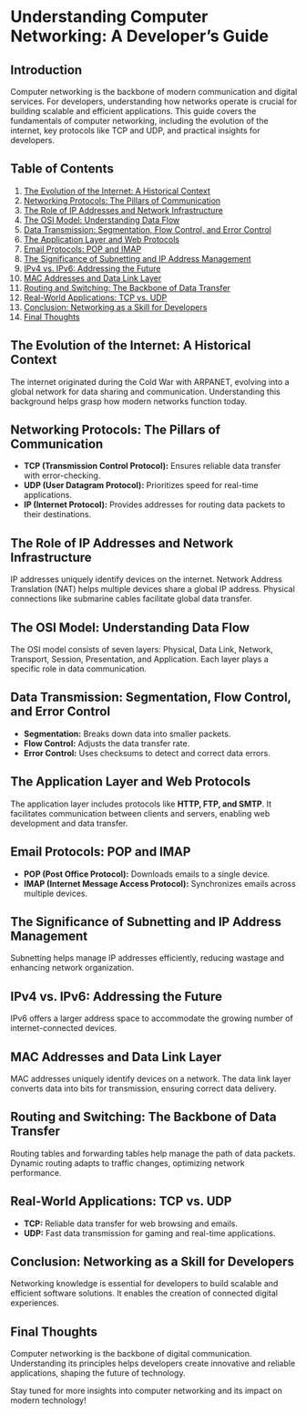 # Understanding Computer Networking: A Developer’s Guide

## Introduction
Computer networking is the backbone of modern communication and digital services. For developers, understanding how networks operate is crucial for building scalable and efficient applications. This guide covers the fundamentals of computer networking, including the evolution of the internet, key protocols like TCP and UDP, and practical insights for developers.

## Table of Contents
1. [The Evolution of the Internet: A Historical Context](#the-evolution-of-the-internet-a-historical-context)
2. [Networking Protocols: The Pillars of Communication](#networking-protocols-the-pillars-of-communication)
3. [The Role of IP Addresses and Network Infrastructure](#the-role-of-ip-addresses-and-network-infrastructure)
4. [The OSI Model: Understanding Data Flow](#the-osi-model-understanding-data-flow)
5. [Data Transmission: Segmentation, Flow Control, and Error Control](#data-transmission-segmentation-flow-control-and-error-control)
6. [The Application Layer and Web Protocols](#the-application-layer-and-web-protocols)
7. [Email Protocols: POP and IMAP](#email-protocols-pop-and-imap)
8. [The Significance of Subnetting and IP Address Management](#the-significance-of-subnetting-and-ip-address-management)
9. [IPv4 vs. IPv6: Addressing the Future](#ipv4-vs-ipv6-addressing-the-future)
10. [MAC Addresses and Data Link Layer](#mac-addresses-and-data-link-layer)
11. [Routing and Switching: The Backbone of Data Transfer](#routing-and-switching-the-backbone-of-data-transfer)
12. [Real-World Applications: TCP vs. UDP](#real-world-applications-tcp-vs-udp)
13. [Conclusion: Networking as a Skill for Developers](#conclusion-networking-as-a-skill-for-developers)
14. [Final Thoughts](#final-thoughts)

## The Evolution of the Internet: A Historical Context
The internet originated during the Cold War with ARPANET, evolving into a global network for data sharing and communication. Understanding this background helps grasp how modern networks function today.

## Networking Protocols: The Pillars of Communication
- **TCP (Transmission Control Protocol):** Ensures reliable data transfer with error-checking.
- **UDP (User Datagram Protocol):** Prioritizes speed for real-time applications.
- **IP (Internet Protocol):** Provides addresses for routing data packets to their destinations.

## The Role of IP Addresses and Network Infrastructure
IP addresses uniquely identify devices on the internet. Network Address Translation (NAT) helps multiple devices share a global IP address. Physical connections like submarine cables facilitate global data transfer.

## The OSI Model: Understanding Data Flow
The OSI model consists of seven layers: Physical, Data Link, Network, Transport, Session, Presentation, and Application. Each layer plays a specific role in data communication.

## Data Transmission: Segmentation, Flow Control, and Error Control
- **Segmentation:** Breaks down data into smaller packets.
- **Flow Control:** Adjusts the data transfer rate.
- **Error Control:** Uses checksums to detect and correct data errors.

## The Application Layer and Web Protocols
The application layer includes protocols like **HTTP, FTP, and SMTP**. It facilitates communication between clients and servers, enabling web development and data transfer.

## Email Protocols: POP and IMAP
- **POP (Post Office Protocol):** Downloads emails to a single device.
- **IMAP (Internet Message Access Protocol):** Synchronizes emails across multiple devices.

## The Significance of Subnetting and IP Address Management
Subnetting helps manage IP addresses efficiently, reducing wastage and enhancing network organization.

## IPv4 vs. IPv6: Addressing the Future
IPv6 offers a larger address space to accommodate the growing number of internet-connected devices.

## MAC Addresses and Data Link Layer
MAC addresses uniquely identify devices on a network. The data link layer converts data into bits for transmission, ensuring correct data delivery.

## Routing and Switching: The Backbone of Data Transfer
Routing tables and forwarding tables help manage the path of data packets. Dynamic routing adapts to traffic changes, optimizing network performance.

## Real-World Applications: TCP vs. UDP
- **TCP:** Reliable data transfer for web browsing and emails.
- **UDP:** Fast data transmission for gaming and real-time applications.

## Conclusion: Networking as a Skill for Developers
Networking knowledge is essential for developers to build scalable and efficient software solutions. It enables the creation of connected digital experiences.

## Final Thoughts
Computer networking is the backbone of digital communication. Understanding its principles helps developers create innovative and reliable applications, shaping the future of technology.

Stay tuned for more insights into computer networking and its impact on modern technology!
